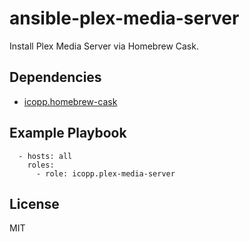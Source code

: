 # ansible-plex-media-server

Install Plex Media Server via Homebrew Cask.

## Dependencies

* [icopp.homebrew-cask](https://github.com/icopp/ansible-homebrew-cask)

## Example Playbook

```
  - hosts: all
    roles:
      - role: icopp.plex-media-server
```

## License

MIT
